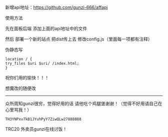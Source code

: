   新增api地址：https://github.com/gunzi-666/affapi   



  使用方法

  先在面板后端 添加上面的api地址中的文件

  然后 部署一个新的站点   把dist传上去    修改config.js（里面每一项都有注释）

  伪静态写
  ```
location / {
  try_files $uri $uri/ /index.html;
}
  ```

祝你们用的愉快！！！

想魔改的随便改 


----------------------------------------------------------------------------------
众所周知gunzi很穷，觉得好用的话 请他吃个鸡腿堡谢谢！（觉得不好用请自己在心里骂我！）
```
TH3YNPxv7kB1JYuhPyY7ZiwQLw27888888
```
TRC20  外卖员gunzi在线讨饭！
